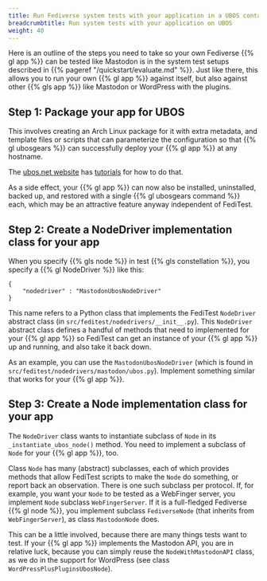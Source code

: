 ```yaml
---
title: Run Fediverse system tests with your application in a UBOS container
breadcrumbtitle: Run system tests with your application on UBOS
weight: 40
---
```


Here is an outline of the steps you need to take so your own Fediverse {{% gl app %}}
can be tested like Mastodon is in the system test setups described in
{{% pageref "/quickstart/evaluate.md" %}}. Just like there, this allows you to
run your own {{% gl app %}} against itself, but also against other {{% gls app %}}
like Mastodon or WordPress with the plugins.

## Step 1: Package your app for UBOS

This involves creating an Arch Linux package for it with extra metadata,
and template files or scripts that can parameterize the configuration so that
{{% gl ubosgears %}} can successfully deploy your {{% gl app %}} at any hostname.

The [ubos.net website](https://ubos.net/) has [tutorials](https://ubos.net/docs/gears/developer/)
for how to do that.

As a side effect, your {{% gl app %}} can now also be installed, uninstalled, backed up,
and restored with a single {{% gl ubosgears command %}} each, which may be an
attractive feature anyway independent of FediTest.

## Step 2: Create a NodeDriver implementation class for your app

When you specify {{% gls node %}} in test {{% gls constellation %}}, you specify a
{{% gl NodeDriver %}} like this:

```
{
    "nodedriver" : "MastodonUbosNodeDriver"
}
```

This name refers to a Python class that implements the FediTest `NodeDriver` abstract class
(in `src/feditest/nodedrivers/__init__.py`). This `NodeDriver` abstract class defines
a handful of methods that need to implemented for your {{% gl app %}} so FediTest
can get an instance of your {{% gl app %}} up and running, and also take it back down.

As an example, you can use the `MastodonUbosNodeDriver` (which is found in
`src/feditest/nodedrivers/mastodon/ubos.py`). Implement something similar that
works for your {{% gl app %}}.

## Step 3: Create a Node implementation class for your app

The `NodeDriver` class wants to instantiate subclass of `Node` in its `_instantiate_ubos_node()`
method. You need to implement a subclass of `Node` for your {{% gl app %}}, too.

Class `Node` has many (abstract) subclasses, each of which provides methods that allow
FediTest scripts to make the `Node` do something, or report back an observation. There is
one such subclass per protocol. If, for example, you want your `Node` to be tested as a
WebFinger server, you implement `Node` subclass `WebFingerServer`. If it is a
full-fledged Fediverse {{% gl node %}}, you implement subclass `FediverseNode` (that inherits
from `WebFingerServer`), as class `MastodonNode` does.

This can be a little involved, because there are many things tests want to test.
If your {{% gl app %}} implements the Mastodon API, you are in relative luck, because
you can simply reuse the `NodeWithMastodonAPI` class, as we do in the support
for WordPress (see class `WordPressPlusPluginsUbosNode`).


